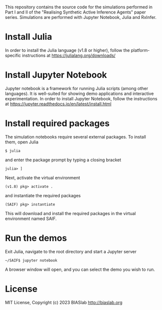This repository contains the source code for the simulations performed in Part I and II of the "Realising Synthetic Active Inference Agents" paper series. Simulations are performed with Jupyter Notebook, Julia and RxInfer.

# Install Julia
In order to install the Julia language (v1.8 or higher), follow the platform-specific instructions at https://julialang.org/downloads/

# Install Jupyter Notebook
Jupyter notebook is a framework for running Julia scripts (among other languages). It is well-suited for showing demo applications and interactive experimentation. In order to install Jupyter Notebook, follow the instructions at https://jupyter.readthedocs.io/en/latest/install.html

# Install required packages
The simulation notebooks require several external packages. To install them, open Julia
```
$ julia
```
and enter the package prompt by typing a closing bracket
```
julia> ]
```
Next, activate the virtual environment
```
(v1.8) pkg> activate .
```
and instantiate the required packages
```
(SAIF) pkg> instantiate
```
This will download and install the required packages in the virtual environment named SAIF.

# Run the demos
Exit Julia, navigate to the root directory and start a Jupyter server
```
~/SAIF$ jupyter notebook
```
A browser window will open, and you can select the demo you wish to run.

# License
MIT License, Copyright (c) 2023 BIASlab http://biaslab.org